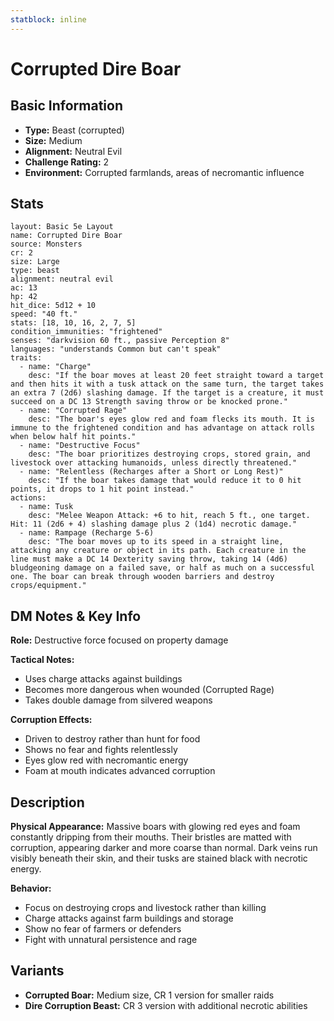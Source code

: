```yaml
---
statblock: inline
---
```


# Corrupted Dire Boar

## Basic Information
- **Type:** Beast (corrupted)
- **Size:** Medium
- **Alignment:** Neutral Evil
- **Challenge Rating:** 2
- **Environment:** Corrupted farmlands, areas of necromantic influence

## Stats
```statblock
layout: Basic 5e Layout
name: Corrupted Dire Boar
source: Monsters
cr: 2
size: Large
type: beast
alignment: neutral evil
ac: 13
hp: 42
hit_dice: 5d12 + 10
speed: "40 ft."
stats: [18, 10, 16, 2, 7, 5]
condition_immunities: "frightened"
senses: "darkvision 60 ft., passive Perception 8"
languages: "understands Common but can't speak"
traits:
  - name: "Charge"
    desc: "If the boar moves at least 20 feet straight toward a target and then hits it with a tusk attack on the same turn, the target takes an extra 7 (2d6) slashing damage. If the target is a creature, it must succeed on a DC 13 Strength saving throw or be knocked prone."
  - name: "Corrupted Rage"
    desc: "The boar's eyes glow red and foam flecks its mouth. It is immune to the frightened condition and has advantage on attack rolls when below half hit points."
  - name: "Destructive Focus"
    desc: "The boar prioritizes destroying crops, stored grain, and livestock over attacking humanoids, unless directly threatened."
  - name: "Relentless (Recharges after a Short or Long Rest)"
    desc: "If the boar takes damage that would reduce it to 0 hit points, it drops to 1 hit point instead."
actions:
  - name: Tusk
    desc: "Melee Weapon Attack: +6 to hit, reach 5 ft., one target. Hit: 11 (2d6 + 4) slashing damage plus 2 (1d4) necrotic damage."
  - name: Rampage (Recharge 5-6)
    desc: "The boar moves up to its speed in a straight line, attacking any creature or object in its path. Each creature in the line must make a DC 14 Dexterity saving throw, taking 14 (4d6) bludgeoning damage on a failed save, or half as much on a successful one. The boar can break through wooden barriers and destroy crops/equipment."
```

## DM Notes & Key Info
**Role:** Destructive force focused on property damage

**Tactical Notes:**
- Uses charge attacks against buildings
- Becomes more dangerous when wounded (Corrupted Rage)
- Takes double damage from silvered weapons

**Corruption Effects:**
- Driven to destroy rather than hunt for food
- Shows no fear and fights relentlessly
- Eyes glow red with necromantic energy
- Foam at mouth indicates advanced corruption

## Description
**Physical Appearance:**
Massive boars with glowing red eyes and foam constantly dripping from their mouths. Their bristles are matted with corruption, appearing darker and more coarse than normal. Dark veins run visibly beneath their skin, and their tusks are stained black with necrotic energy.

**Behavior:**
- Focus on destroying crops and livestock rather than killing
- Charge attacks against farm buildings and storage
- Show no fear of farmers or defenders
- Fight with unnatural persistence and rage

## Variants
- **Corrupted Boar:** Medium size, CR 1 version for smaller raids
- **Dire Corruption Beast:** CR 3 version with additional necrotic abilities